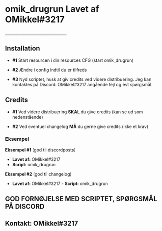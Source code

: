 # omik_drugrun Lavet af OMikkel#3217
**______________________________**

## Installation

- **#1** Start resourcen i din resources CFG (start omik_drugrun)

- **#2** Ændre i config indtil du er tilfreds

- **#3** Nyd scriptet, husk at giv credits ved videre distribuering. Jeg kan kontaktes på Discord: OMikkel#3217 angående fejl og evt spørgsmål.


## Credits
- **#1** Ved videre distribuering **SKAL** du give credits (kan se ud som nedenstående)

- **#2** Ved eventuel changelog **MÅ** du gerne give credits (ikke et krav)

### Eksempel
**Eksempel #1** (god til discordposts)
- **Lavet af:** OMikkel#3217
- **Script:** omik_drugrun

**Eksempel #2** (god til changelog)
- **Lavet af:** OMikkel#3217 - **Script:** omik_drugrun


## GOD FORNØJELSE MED SCRIPTET, SPØRGSMÅL PÅ DISCORD
## Kontakt: OMikkel#3217
